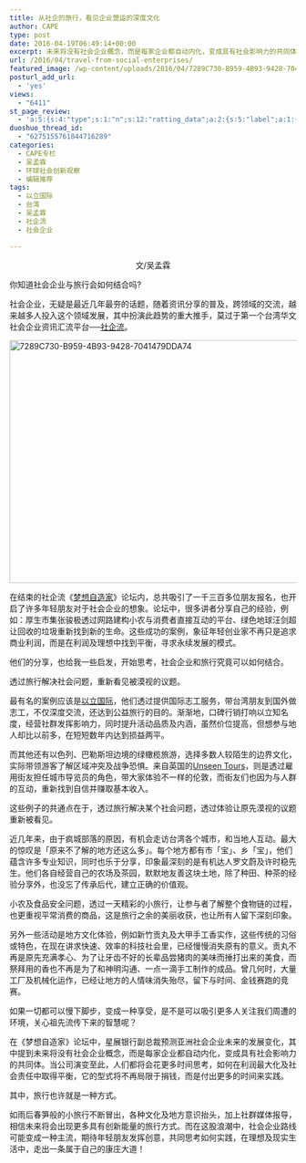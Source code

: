 ```yaml
---
title: 从社企的旅行，看见企业营运的深度文化
author: CAPE
type: post
date: 2016-04-19T06:49:14+00:00
excerpt: 未来将没有社会企业概念，而是每家企业都自动内化，变成具有社会影响力的共同体。当公司演变至此，人们都将会花更多时间思考，如何在利润最大化及社会责任中取得平衡，它的型式将不再侷限于捐钱，而是付出更多的时间来实践。
url: /2016/04/travel-from-social-enterprises/
featured_image: /wp-content/uploads/2016/04/7289C730-B959-4B93-9428-7041479DDA74.jpg
posturl_add_url:
  - 'yes'
views:
  - "6411"
st_page_review:
  - 'a:5:{s:4:"type";s:1:"n";s:12:"ratting_data";a:2:{s:5:"label";a:1:{i:0;s:0:"";}s:5:"score";a:1:{i:0;s:1:"0";}}s:7:"postion";s:2:"tl";s:5:"title";s:0:"";s:11:"score_label";s:0:"";}'
duoshuo_thread_id:
  - "6275155761844716289"
categories:
  - CAPE专栏
  - 吴孟霖
  - 环球社会创新观察
  - 编辑推荐
tags:
  - 以立国际
  - 台湾
  - 吴孟霖
  - 社企流
  - 社会企业

---
```

<p style="text-align: center;">
  文/吴孟霖
</p>

你知道社会企业与旅行会如何结合吗?

社会企业，无疑是最近几年最夯的话题，随着资讯分享的普及，跨领域的交流，越来越多人投入这个领域发展，其中扮演此趋势的重大推手，莫过于第一个台湾华文社会企业资讯汇流平台──<a href="http://www.seinsights.asia/" target="_blank">社企流</a>。

[<img class="alignnone size-full wp-image-10134" src="http://hicape.com/wp-content/uploads/2016/04/7289C730-B959-4B93-9428-7041479DDA74.jpg" alt="7289C730-B959-4B93-9428-7041479DDA74" width="650" height="426" srcset="http://hicape.com/wp-content/uploads/2016/04/7289C730-B959-4B93-9428-7041479DDA74.jpg 650w, http://hicape.com/wp-content/uploads/2016/04/7289C730-B959-4B93-9428-7041479DDA74-300x197.jpg 300w" sizes="(max-width: 650px) 100vw, 650px" />][1]

在结束的社企流《<a href="http://www.seinsights.asia/annual_event/index.html" target="_blank">梦想自造家</a>》论坛内，总共吸引了一千三百多位朋友报名，也开启了许多年轻朋友对于社会企业的想象。论坛中，很多讲者分享自己的经验，例如：厚生市集张骏极透过网路建构小农与消费者直接互动的平台、绿色地球汪剑超让回收的垃圾重新找到新的生命。这些成功的案例，象征年轻创业家不再只是追求商业利润，而是在利润及理想中找到平衡，寻求永续发展的模式。

他们的分享，也给我一些启发，开始思考，社会企业和旅行究竟可以如何结合。

透过旅行解决社会问题，重新看见被漠视的议题。

最有名的案例应该是<a href="http://www.elivtw.com/" target="_blank">以立国际</a>，他们透过提供国际志工服务，带台湾朋友到国外做志工，不仅深度交流，还达到公益旅行的目的。渐渐地，口碑行销打响以立知名度，经营社群发挥影响力，同时提升活动品质及内涵，虽然价位提高，但想参与地人却比以前多，在短短数年内达到损益两平。

而其他还有以色列、巴勒斯坦边境的绿橄榄旅游，选择多数人较陌生的边界文化，实际带领游客了解区域冲突及战争恐惧。来自英国的<a href="http://sockmobevents.org.uk/" target="_blank">Unseen Tours</a>，则是透过雇用街友担任城市导览员的角色，带大家体验不一样的伦敦，而街友们也因为与人群的互动，重新找到自信并赚取基本收入。

这些例子的共通点在于，透过旅行解决某个社会问题，透过体验让原先漠视的议题重新被看见。

近几年来，由于疯城部落的原因，有机会走访台湾各个城市，和当地人互动。最大的惊叹是「原来不了解的地方还这么多」。每个地方都有市「宝」、乡「宝」，他们蕴含许多专业知识，同时也乐于分享，印象最深刻的是有机达人罗文蔚及许时稳先生。他们各自经营自己的农场及茶园，默默地友善这块土地，除了种田、种茶的经验分享外，也没忘了传承后代，建立正确的价值观。

小农及食品安全问题，透过一天精彩的小旅行，让参与者了解整个食物链的过程，也更重视平常消费的商品，这是旅行之余的美丽收获，也让所有人留下深刻印象。

另外一些活动是地方文化体验，例如新竹贡丸及大甲手工香实作，这些传统的习俗或特色，在现在讲求快速、效率的科技社会里，已经慢慢消失原有的意义。贡丸不再是原先充满孝心、为了让牙齿不好的长辈品尝猪肉的美味而捶打出来的美食，而祭拜用的香也不再是为了和神明沟通、一点一滴手工制作的成品。曾几何时，大量工厂及机械化运作，已经让地方的人情味消失殆尽，留下与时间、金钱赛跑的竞赛。

如果一切都可以慢下脚步，变成一种享受，是不是可以吸引更多人关注我们周遭的环境，关心祖先流传下来的智慧呢？

在《梦想自造家》论坛中，星展银行副总裁预测亚洲社会企业未来的发展变化，其中提到未来将没有社会企业概念，而是每家企业都自动内化，变成具有社会影响力的共同体。当公司演变至此，人们都将会花更多时间思考，如何在利润最大化及社会责任中取得平衡，它的型式将不再局限于捐钱，而是付出更多的时间来实践。

其中，旅行也许就是一种方式。

如雨后春笋般的小旅行不断冒出，各种文化及地方意识抬头，加上社群媒体报导，相信未来将会出现更多具有创新能量的旅行方式。而在这股浪潮中，社会企业路线可能变成一种主流，期待年轻朋友发挥创意，共同思考如何实践，在理想及现实生活中，走出一条属于自己的康庄大道！

 [1]: http://hicape.com/wp-content/uploads/2016/04/7289C730-B959-4B93-9428-7041479DDA74.jpg